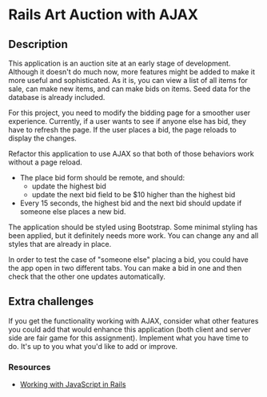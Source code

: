 # Rails Art Auction with AJAX

## Description

This application is an auction site at an early stage of development. Although it doesn't do much now, more features might be added to make it more useful and sophisticated. As it is, you can view a list of all items for sale, can make new items, and can make bids on items. Seed data for the database is already included.

For this project, you need to modify the bidding page for a smoother user experience. Currently, if a user wants to see if anyone else has bid, they have to refresh the page. If the user places a bid, the page reloads to display the changes.

Refactor this application to use AJAX so that both of those behaviors work without a page reload.

- The place bid form should be remote, and should:
  - update the highest bid
  - update the next bid field to be $10 higher than the highest bid
- Every 15 seconds, the highest bid and the next bid should update if someone else places a new bid.

The application should be styled using Bootstrap. Some minimal styling has been applied, but it definitely needs more work. You can change any and all styles that are already in place.

In order to test the case of "someone else" placing a bid, you could have the app open in two different tabs.  You can make a bid in one and then check that the other one updates automatically.

## Extra challenges

If you get the functionality working with AJAX, consider what other features you could add that would enhance this application (both client and server side are fair game for this assignment). Implement what you have time to do. It's up to you what you'd like to add or improve.

### Resources

- [Working with JavaScript in Rails](http://guides.rubyonrails.org/working_with_javascript_in_rails.html#built-in-helpers)

